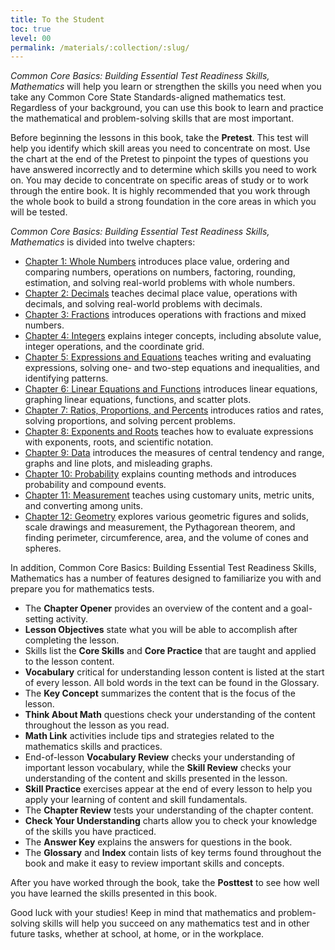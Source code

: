 ```yaml
---
title: To the Student
toc: true
level: 00
permalink: /materials/:collection/:slug/
---
```

*Common Core Basics: Building Essential Test Readiness Skills, Mathematics* will help you learn or strengthen the skills you need when you take any Common Core State Standards-aligned mathematics test. Regardless of your background, you can use this book to learn and practice the mathematical and problem-solving skills that are most important.

Before beginning the lessons in this book, take the **Pretest**. This test will help you identify which skill areas you need to concentrate on most. Use the chart at the end of the Pretest to pinpoint the types of questions you have answered incorrectly and to determine which skills you need to work on. You may decide to concentrate on specific areas of study or to work through the entire book. It is highly recommended that you work through the whole book to build a strong foundation in the core areas in which you will be tested.

*Common Core Basics: Building Essential Test Readiness Skills, Mathematics* is divided into twelve chapters:

 * [Chapter 1: Whole Numbers](chapter-1) introduces place value, ordering and comparing numbers, operations on numbers, factoring, rounding, estimation, and solving real-world problems with whole numbers.
 * [Chapter 2: Decimals](chapter-2) teaches decimal place value, operations with decimals, and solving real-world problems with decimals.
 * [Chapter 3: Fractions](chapter-3) introduces operations with fractions and mixed numbers.
 * [Chapter 4: Integers](chapter-4) explains integer concepts, including absolute value, integer operations, and the coordinate grid.
 * [Chapter 5: Expressions and Equations](chapter-5) teaches writing and evaluating expressions, solving one- and two-step equations and inequalities, and identifying patterns.
 * [Chapter 6: Linear Equations and Functions](chapter-6) introduces linear equations, graphing linear equations, functions, and scatter plots.
 * [Chapter 7: Ratios, Proportions, and Percents](chapter-7) introduces ratios and rates, solving proportions, and solving percent problems.
 * [Chapter 8: Exponents and Roots](chapter-8) teaches how to evaluate expressions with exponents, roots, and scientific notation.
 * [Chapter 9: Data](chapter-9) introduces the measures of central tendency and range, graphs and line plots, and misleading graphs.
 * [Chapter 10: Probability](chapter-10) explains counting methods and introduces probability and compound events.
 * [Chapter 11: Measurement](chapter-11) teaches using customary units, metric units, and converting among units.
 * [Chapter 12: Geometry](chapter-12) explores various geometric figures and solids, scale drawings and measurement, the Pythagorean theorem, and finding perimeter, circumference, area, and the volume of cones and spheres.

In addition, Common Core Basics: Building Essential Test Readiness Skills, Mathematics has a number of features designed to familiarize you with and prepare you for mathematics tests.

 * The **Chapter Opener** provides an overview of the content and a goal-setting activity.
 * **Lesson Objectives** state what you will be able to accomplish after completing the lesson.
 * Skills list the **Core Skills** and **Core Practice** that are taught and applied to the lesson content.
 * **Vocabulary** critical for understanding lesson content is listed at the start of every lesson. All bold words in the text can be found in the Glossary.
 * The **Key Concept** summarizes the content that is the focus of the lesson.
 * **Think About Math** questions check your understanding of the content throughout the lesson as you read.
 * **Math Link** activities include tips and strategies related to the mathematics skills and practices.
 * End-of-lesson **Vocabulary Review** checks your understanding of important lesson vocabulary, while the **Skill Review** checks your understanding of the content and skills presented in the lesson.
 * **Skill Practice** exercises appear at the end of every lesson to help you apply your learning of content and skill fundamentals.
 * The **Chapter Review** tests your understanding of the chapter content.
 * **Check Your Understanding** charts allow you to check your knowledge of the skills you have practiced.
 * The **Answer Key** explains the answers for questions in the book.
 * The **Glossary** and **Index** contain lists of key terms found throughout the book and make it easy to review important skills and concepts.

After you have worked through the book, take the **Posttest** to see how well you have learned the skills presented in this book.

Good luck with your studies! Keep in mind that mathematics and problem-solving skills will help you succeed on any mathematics test and in other future tasks, whether at school, at home, or in the workplace.